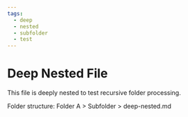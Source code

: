 ```yaml
---
tags:
  - deep
  - nested
  - subfolder
  - test
---
```


# Deep Nested File

This file is deeply nested to test recursive folder processing.

Folder structure: Folder A > Subfolder > deep-nested.md